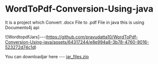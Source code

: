# WordToPdf-Conversion-Using-java
It is a project which Convert .docx File to .pdf File in java
this is using  Documents4j api

![WordtopdfJars]---(https://github.com/pravudatta10/WordToPdf-Conversion-Using-java/assets/64317244/e8e994a8-3b78-4760-8016-523272d74c1d)



 You can downloadjar here --- [jar_files.zip](https://github.com/pravudatta10/WordToPdf-Conversion-Using-java/files/11504646/jar_files.zip)
